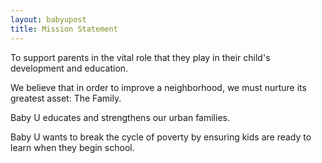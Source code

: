 ```yaml
---
layout: babyupost
title: Mission Statement
---
```


To support parents in the vital role that they play in their child's development and education.

We believe that in order to improve a neighborhood, we must nurture its greatest asset: The Family.

Baby U educates and strengthens our urban families.

Baby U wants to break the cycle of poverty by ensuring kids are ready to learn when they begin school.

